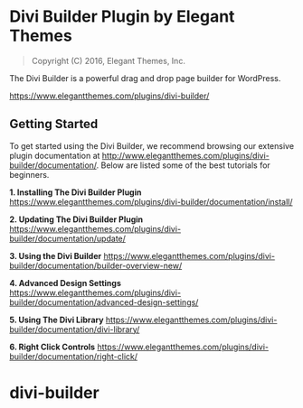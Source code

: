 Divi Builder Plugin by Elegant Themes
=====================================

> Copyright (C) 2016, Elegant Themes, Inc.

The Divi Builder is a powerful drag and drop page builder for WordPress.

https://www.elegantthemes.com/plugins/divi-builder/


Getting Started
---------------

To get started using the Divi Builder, we recommend browsing our extensive plugin 
documentation at http://www.elegantthemes.com/plugins/divi-builder/documentation/. 
Below are listed some of the best tutorials for beginners. 

**1. Installing The Divi Builder Plugin**
https://www.elegantthemes.com/plugins/divi-builder/documentation/install/

**2. Updating The Divi Builder Plugin**
https://www.elegantthemes.com/plugins/divi-builder/documentation/update/

**3. Using the Divi Builder**
https://www.elegantthemes.com/plugins/divi-builder/documentation/builder-overview-new/

**4. Advanced Design Settings**
https://www.elegantthemes.com/plugins/divi-builder/documentation/advanced-design-settings/

**5. Using The Divi Library**
https://www.elegantthemes.com/plugins/divi-builder/documentation/divi-library/

**6. Right Click Controls**
https://www.elegantthemes.com/plugins/divi-builder/documentation/right-click/
# divi-builder
